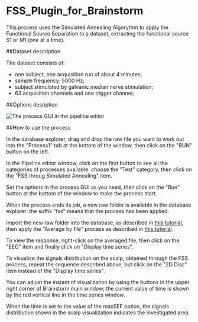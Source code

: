 # FSS_Plugin_for_Brainstorm

This process uses the Simulated Annealing Algorythm to apply the Functional Source Separation
to a dataset, extracting the functional source S1 or M1 (one at a time).

##Dataset description

The dataset consists of:
- one subject, one acquisition run of about 4 minutes;
- sample frequency: 5000 Hz;
- subject stimulated by galvanic median nerve stimulation;
- 63 acquisition channels and one trigger channel;

##Options desription

![The process GUI in the pipeline editor](assets/images/screenshot.png)

##How to use the process

In the database explorer, drag and drop the raw file you want to work out into the "Process1" tab at the bottom of the window, then click on the "RUN" button on the left.

In the Pipeline editor window, click on the first button to see all the categories of processes available: choose the "Test" category, then click on the "FSS throug Simulated Annealing" item.

Set the options in the process GUI as you need, then click on the "Run" button at the bottom of the window to make the process start.

When the process ends its job, a new raw folder is available in the database explorer: the suffix "fss" means that the process has been applied.

Import the new raw folder into the database, as described in [this tutorial](https://neuroimage.usc.edu/brainstorm/Tutorials/Epoching#Import_in_database), then apply the "Average by file" process as described in [this tutorial](https://neuroimage.usc.edu/brainstorm/Tutorials/Averaging#Averaging).

To view the response, right-click on the averaged file, then click on the "EEG" item and finally click on "Display time series".

To visualize the signals distribution on the scalp, obtained through the FSS process, repeat the sequence described above, but click on the "2D Disc" item instead of the "Display time series".

You can adjust the instant of visualization by using the buttons in the upper right corner of Brainstorm main window; the current value of time is shown by the red vertical line in the time series window.

When the time is set to the value of the maxSEF option, the signals distribution shown in the scalp visualization indicates the investigated area.

